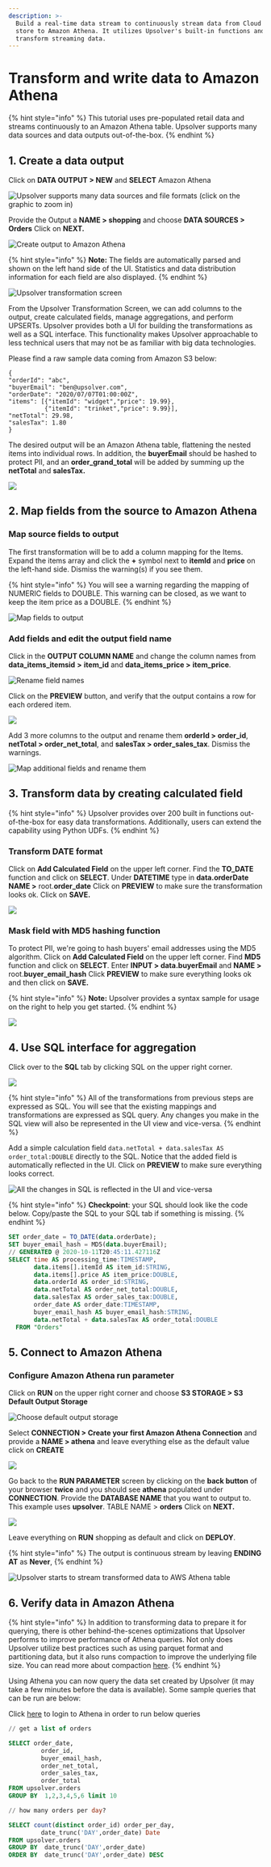 ```yaml
---
description: >-
  Build a real-time data stream to continuously stream data from Cloud object
  store to Amazon Athena. It utilizes Upsolver's built-in functions and SQL to
  transform streaming data.
---
```


# Transform and write data to Amazon Athena

{% hint style="info" %}
This tutorial uses pre-populated retail data and streams continuously to an Amazon Athena table. Upsolver supports many data sources and data outputs out-of-the-box. 
{% endhint %}

## 1. Create a data output

Click on **DATA OUTPUT &gt; NEW** and **SELECT** Amazon Athena 

![Upsolver supports many data sources and file formats \(click on the graphic to zoom in\)](../../../../.gitbook/assets/1%20%281%29.gif)

Provide the Output a **NAME &gt; shopping** and choose **DATA SOURCES &gt; Orders** Click on **NEXT.** 

![Create output to Amazon Athena](../../../../.gitbook/assets/image%20%2826%29.png)

{% hint style="info" %}
**Note:** The fields are automatically parsed and shown on the left hand side of the UI. Statistics and data distribution information for each field are also displayed.
{% endhint %}

![Upsolver transformation screen](../../../../.gitbook/assets/image%20%2878%29.png)

From the Upsolver Transformation Screen, we can add columns to the output, create calculated fields, manage aggregations, and perform UPSERTs. Upsolver provides both a UI for building the transformations as well as a SQL interface.  This functionality makes Upsolver approachable to less technical users that may not be as familiar with big data technologies.

Please find a raw sample data coming from Amazon S3 below:

```text
{
"orderId": "abc",
"buyerEmail": "ben@upsolver.com",
"orderDate": "2020/07/07T01:00:00Z",
"items": [{"itemId": "widget","price": 19.99}, 
          {"itemId": "trinket","price": 9.99}],
"netTotal": 29.98,
"salesTax": 1.80
}

```

The desired output will be an Amazon Athena table, flattening the nested items into individual rows. In addition, the **buyerEmail** should be hashed to protect PII, and an **order\_grand\_total** will be added by summing up the **netTotal** and **salesTax.**

![](../../../../.gitbook/assets/image%20%2880%29.png)

## 2. Map fields from the source to Amazon Athena

### Map source fields to output

The first transformation will be to add a column mapping for the Items. Expand the items array and click the **+** symbol next to **itemId** and **price** on the left-hand side.  Dismiss the warning\(s\) if you see them. 

{% hint style="info" %}
You will see a warning regarding the mapping of NUMERIC fields to DOUBLE. This warning can be closed, as we want to keep the item price as a DOUBLE. 
{% endhint %}

![Map fields to output](../../../../.gitbook/assets/2%20%282%29.gif)

### Add fields and edit the output field name

Click in the **OUTPUT COLUMN NAME** and change the column names from **data\_items\_itemsid** **&gt;** **item\_id** and **data\_items\_price &gt;** **item\_price**.

![Rename field names](../../../../.gitbook/assets/3%20%282%29.gif)

Click on the **PREVIEW** button, and verify that the output contains a row for each ordered item.

![](../../../../.gitbook/assets/4.gif)

Add 3 more columns to the output and rename them **orderId &gt; order\_id**, **netTotal &gt; order\_net\_total**, and **salesTax &gt; order\_sales\_tax**. Dismiss the warnings.

![Map additional fields and rename them](../../../../.gitbook/assets/image%20%2812%29.png)

## 3. Transform data by creating calculated field 

{% hint style="info" %}
Upsolver provides over 200 built in functions out-of-the-box for easy data transformations. Additionally, users can extend the capability using Python UDFs.
{% endhint %}

### Transform DATE format

Click on **Add Calculated Field** on the upper left corner. Find the **TO\_DATE** function and click on **SELECT**. Under **DATETIME** type in **data.orderDate NAME &gt;** root.**order\_date** Click on **PREVIEW** to make sure the transformation looks ok. Click on **SAVE.**

![](../../../../.gitbook/assets/5.gif)

### Mask field with MD5 hashing function

To protect PII, we're going to hash buyers' email addresses using the MD5 algorithm. Click on **Add Calculated Field**  on the upper left corner. Find **MD5** function and click on **SELECT**. Enter **INPUT &gt; data.buyerEmail** and **NAME &gt;** root.**buyer\_email\_hash** Click **PREVIEW** to make sure everything looks ok and then click on **SAVE.** 

{% hint style="info" %}
**Note:** Upsolver provides a syntax sample for usage on the right to help you get started.
{% endhint %}

![](../../../../.gitbook/assets/6.gif)

## 4. Use SQL interface for aggregation

Click over to the **SQL** tab by clicking SQL on the upper right corner. 

![](../../../../.gitbook/assets/7%20%281%29.gif)

{% hint style="info" %}
All of the transformations from previous steps are expressed as SQL. You will see that the existing mappings and transformations are expressed as SQL query. Any changes you make in the SQL view will also be represented in the UI view and vice-versa. 
{% endhint %}

Add a simple calculation field `data.netTotal + data.salesTax AS order_total:DOUBLE`  directly to the SQL. Notice that the added field is automatically reflected in the UI. Click on **PREVIEW** to make sure everything looks correct.

![All the changes in SQL is reflected in the UI and vice-versa](../../../../.gitbook/assets/8%20%281%29.gif)

{% hint style="info" %}
**Checkpoint**: your SQL should look like the code below. Copy/paste the SQL to your SQL tab if something is missing.
{% endhint %}

```sql
SET order_date = TO_DATE(data.orderDate);
SET buyer_email_hash = MD5(data.buyerEmail);
// GENERATED @ 2020-10-11T20:45:11.427116Z
SELECT time AS processing_time:TIMESTAMP,
       data.items[].itemId AS item_id:STRING,
       data.items[].price AS item_price:DOUBLE,
       data.orderId AS order_id:STRING,
       data.netTotal AS order_net_total:DOUBLE,
       data.salesTax AS order_sales_tax:DOUBLE,
       order_date AS order_date:TIMESTAMP,
       buyer_email_hash AS buyer_email_hash:STRING,
       data.netTotal + data.salesTax AS order_total:DOUBLE
  FROM "Orders"  

```

## 5. Connect to Amazon Athena

### Configure Amazon Athena run parameter

Click on **RUN** on the upper right corner and choose **S3 STORAGE &gt; S3 Default Output Storage**

![Choose default output storage](../../../../.gitbook/assets/9.gif)

Select **CONNECTION &gt; Create your first Amazon Athena Connection** and provide a **NAME &gt; athena** and leave everything else as the default value click on **CREATE**

![](../../../../.gitbook/assets/10.gif)

Go back to the **RUN PARAMETER** screen by clicking on the **back button** of your browser **twice** and you should see **athena** populated under **CONNECTION**. Provide the **DATABASE NAME** that you want to output to. This example uses **upsolver**. TABLE NAME &gt; **orders** Click on **NEXT.**

![](../../../../.gitbook/assets/11.gif)

Leave everything on **RUN** shopping as default and click on **DEPLOY**.

{% hint style="info" %}
The output is continuous stream by leaving **ENDING AT** as **Never**, 
{% endhint %}

![Upsolver starts to stream transformed data to AWS Athena table](../../../../.gitbook/assets/12.gif)

## 6. Verify data in Amazon Athena

{% hint style="info" %}
In addition to transforming data to prepare it for querying, there is other behind-the-scenes optimizations that Upsolver performs to improve performance of Athena queries.  Not only does Upsolver utilize best practices such as using parquet format and partitioning data, but it also runs compaction to improve the underlying file size.  You can read more about compaction [here](https://www.upsolver.com/blog/small-file-problem-hdfs-s3).
{% endhint %}

Using Athena you can now query the data set created by Upsolver \(it may take a few minutes before the data is available\). Some sample queries that can be run are below:

Click [here](https://console.aws.amazon.com/athena/home?force&region=us-east-1) to login to Athena in order to run below queries

```sql
// get a list of orders

SELECT order_date,
         order_id,
         buyer_email_hash,
         order_net_total,
         order_sales_tax,
         order_total
FROM upsolver.orders
GROUP BY  1,2,3,4,5,6 limit 10
```

```sql
// how many orders per day?

SELECT count(distinct order_id) order_per_day,
         date_trunc('DAY',order_date) Date
FROM upsolver.orders
GROUP BY  date_trunc('DAY',order_date)
ORDER BY  date_trunc('DAY',order_date) DESC 
```

